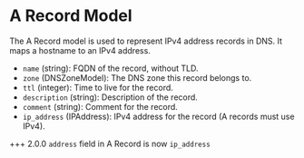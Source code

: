 # A Record Model

The A Record model is used to represent IPv4 address records in DNS. It maps a hostname to an IPv4 address.

- `name` (string): FQDN of the record, without TLD.
- `zone` (DNSZoneModel): The DNS zone this record belongs to.
- `ttl` (integer): Time to live for the record.
- `description` (string): Description of the record.
- `comment` (string): Comment for the record.
- `ip_address` (IPAddress): IPv4 address for the record (A records must use IPv4).

+++ 2.0.0
    `address` field in A Record is now `ip_address`
